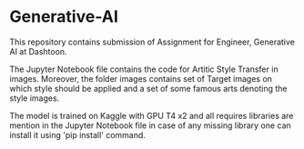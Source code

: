 # Generative-AI
This repository contains submission of Assignment for Engineer, Generative AI at Dashtoon.

The Jupyter Notebook file contains the code for Artitic Style Transfer in images.
Moreover, the folder images contains set of Target images on which style should be applied and a set of some famous arts denoting the style images.

The model is trained on Kaggle with GPU T4 x2 and all requires libraries are mention in the Jupyter Notebook file in case of any missing library one can install it using 
'pip install' command.
